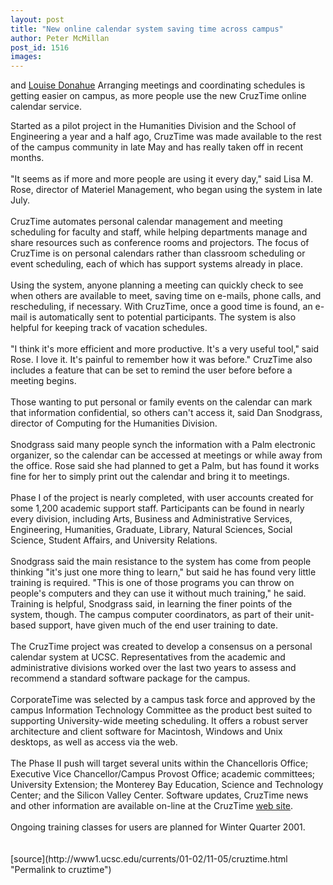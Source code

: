 ```yaml
---
layout: post
title: "New online calendar system saving time across campus"
author: Peter McMillan
post_id: 1516
images:
---
```


<p>
  and <a href="mailto:ldonahue@cats.ucsc.edu">Louise Donahue</a> Arranging meetings and coordinating schedules is getting easier on campus, as more people use the new CruzTime online calendar service.
</p>Started as a pilot project in the Humanities Division and the School of Engineering a year and a half ago, CruzTime was made available to the rest of the campus community in late May and has really taken off in recent months.<br>
<br>
"It seems as if more and more people are using it every day," said Lisa M. Rose, director of Materiel Management, who began using the system in late July.<br>
<br>
CruzTime automates personal calendar management and meeting scheduling for faculty and staff, while helping departments manage and share resources such as conference rooms and projectors. The focus of CruzTime is on personal calendars rather than classroom scheduling or event scheduling, each of which has support systems already in place.<br>
<br>
Using the system, anyone planning a meeting can quickly check to see when others are available to meet, saving time on e-mails, phone calls, and rescheduling, if necessary. With CruzTime, once a good time is found, an e-mail is automatically sent to potential participants. The system is also helpful for keeping track of vacation schedules.<br>
<br>
"I think it's more efficient and more productive. It's a very useful tool," said Rose. I love it. It's painful to remember how it was before." CruzTime also includes a feature that can be set to remind the user before before a meeting begins.<br>
<br>
Those wanting to put personal or family events on the calendar can mark that information confidential, so others can't access it, said Dan Snodgrass, director of Computing for the Humanities Division.<br>
<br>
Snodgrass said many people synch the information with a Palm electronic organizer, so the calendar can be accessed at meetings or while away from the office. Rose said she had planned to get a Palm, but has found it works fine for her to simply print out the calendar and bring it to meetings.<br>
<br>
Phase I of the project is nearly completed, with user accounts created for some 1,200 academic support staff. Participants can be found in nearly every division, including Arts, Business and Administrative Services, Engineering, Humanities, Graduate, Library, Natural Sciences, Social Science, Student Affairs, and University Relations.<br>
<br>
Snodgrass said the main resistance to the system has come from people thinking "it's just one more thing to learn," but said he has found very little training is required. "This is one of those programs you can throw on people's computers and they can use it without much training," he said. Training is helpful, Snodgrass said, in learning the finer points of the system, though. The campus computer coordinators, as part of their unit-based support, have given much of the end user training to date.<br>
<br>
The CruzTime project was created to develop a consensus on a personal calendar system at UCSC. Representatives from the academic and administrative divisions worked over the last two years to assess and recommend a standard software package for the campus.<br>
<br>
CorporateTime was selected by a campus task force and approved by the campus Information Technology Committee as the product best suited to supporting University-wide meeting scheduling. It offers a robust server architecture and client software for Macintosh, Windows and Unix desktops, as well as access via the web.<br>
<br>
The Phase II push will target several units within the Chancelloris Office; Executive Vice Chancellor/Campus Provost Office; academic committees; University Extension; the Monterey Bay Education, Science and Technology Center; and the Silicon Valley Center. Software updates, CruzTime news and other information are available on-line at the CruzTime <a href="http://www2.ucsc.edu/cruztime/">web site</a>.<br>
<br>
Ongoing training classes for users are planned for Winter Quarter 2001.<br>
<br>
<br>
[source](http://www1.ucsc.edu/currents/01-02/11-05/cruztime.html "Permalink to cruztime")
